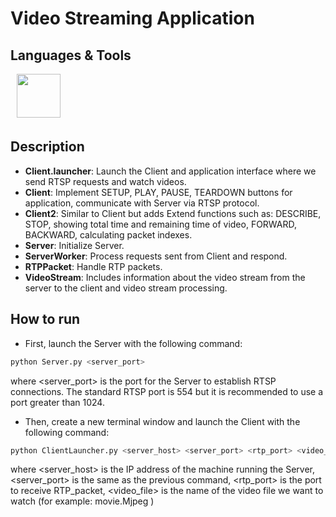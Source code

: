 # Video Streaming Application
## Languages & Tools

<img src="https://cdn4.iconfinder.com/data/icons/logos-and-brands/512/267_Python_logo-256.png" align="center" style="margin-left:10px;margin-bottom:5px;" width=70px/>

## Description
- **Client.launcher**: Launch the Client and application interface where we send RTSP requests and watch videos.
- **Client**: Implement SETUP, PLAY, PAUSE, TEARDOWN buttons for application, communicate with Server via RTSP protocol.
- **Client2**: Similar to Client but adds Extend functions such as: DESCRIBE, STOP, showing total time and remaining time of video, FORWARD, BACKWARD, calculating packet indexes.
- **Server**: Initialize Server.
- **ServerWorker**: Process requests sent from Client and respond.
- **RTPPacket**: Handle RTP packets.
- **VideoStream**: Includes information about the video stream from the server to the client and video stream processing.

## How to run
- First, launch the Server with the following command:

```python
python Server.py <server_port>
```

where <server_port> is the port for the Server to establish RTSP connections. The standard RTSP port is 554 but it is recommended to use a port greater than 1024.

- Then, create a new terminal window and launch the Client with the following command:

```python
python ClientLauncher.py <server_host> <server_port> <rtp_port> <video_file>
```

where <server_host> is the IP address of the machine running the Server, <server_port> is the same as the previous command, <rtp_port> is the port to receive RTP_packet, <video_file> is the name of the video file we want to watch (for example: movie.Mjpeg )
